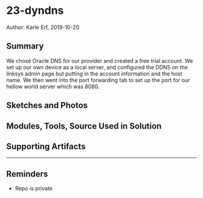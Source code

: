 #  23-dyndns

Author: Karle Erf, 2019-10-20

## Summary
We chose Oracle DNS for our provider and created a free trial account. We set up our own device as a local server, and configured the DDNS on  the linksys admin page but putting in the account information  and  the host name. We then went into the port forwarding tab to set up the port  for our hellow world server which was 8080.

## Sketches and Photos


## Modules, Tools, Source Used in Solution


## Supporting Artifacts


-----

## Reminders
- Repo is private

